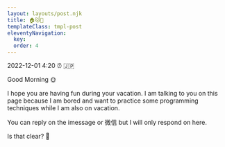 ```yaml
---
layout: layouts/post.njk
title: 🏠🐱💞
templateClass: tmpl-post
eleventyNavigation:
  key: 
  order: 4
---
```


2022-12-01 4:20 ⏰ 🇯🇵

Good Morning 🌞

I hope you are having fun during your vacation.
I am talking to you on this page because I am bored
and want to practice some programming techniques while
I am also on vacation. 

You can reply on the imessage or 微信 but I will only respond on here.

Is that clear? 🥺